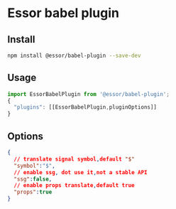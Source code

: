 # Essor babel plugin

## Install

```bash
npm install @essor/babel-plugin --save-dev
```

## Usage

```js
import EssorBabelPlugin from '@essor/babel-plugin';
{
  "plugins": [[EssorBabelPlugin,pluginOptions]]
}
```

## Options

```json
{
  // translate signal symbol,default "$"
  "symbol":"$",
  // enable ssg, dot use it,not a stable API
  "ssg":false,
  // enable props translate,default true
  "props":true
}
